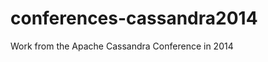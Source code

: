 conferences-cassandra2014
=========================

Work from the Apache Cassandra Conference in 2014
